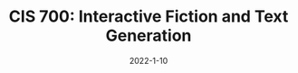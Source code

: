 ---
title: "CIS 700: Interactive Fiction and Text Generation"
collection: teaching
type: "Teaching Assistant"
permalink: /teaching/2022-spring-cis700
venue: "University of Pennsylvania"
date: 2022-1-10
location: "Philadelphia, PA"
---